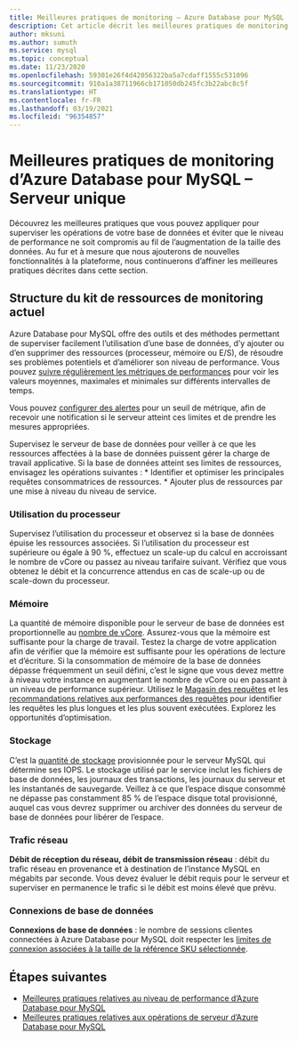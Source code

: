 ```yaml
---
title: Meilleures pratiques de monitoring – Azure Database pour MySQL
description: Cet article décrit les meilleures pratiques de monitoring d’une base de données Azure Database pour MySQL.
author: mksuni
ms.author: sumuth
ms.service: mysql
ms.topic: conceptual
ms.date: 11/23/2020
ms.openlocfilehash: 59301e26f4d42056322ba5a7cdaff1555c531096
ms.sourcegitcommit: 910a1a38711966cb171050db245fc3b22abc8c5f
ms.translationtype: HT
ms.contentlocale: fr-FR
ms.lasthandoff: 03/19/2021
ms.locfileid: "96354857"
---
```

# <a name="best-practices-for-monitoring-azure-database-for-mysql--single-server"></a>Meilleures pratiques de monitoring d’Azure Database pour MySQL – Serveur unique

Découvrez les meilleures pratiques que vous pouvez appliquer pour superviser les opérations de votre base de données et éviter que le niveau de performance ne soit compromis au fil de l’augmentation de la taille des données. Au fur et à mesure que nous ajouterons de nouvelles fonctionnalités à la plateforme, nous continuerons d’affiner les meilleures pratiques décrites dans cette section.

## <a name="layout-of-the-current-monitoring-toolkit"></a>Structure du kit de ressources de monitoring actuel

Azure Database pour MySQL offre des outils et des méthodes permettant de superviser facilement l’utilisation d’une base de données, d’y ajouter ou d’en supprimer des ressources (processeur, mémoire ou E/S), de résoudre ses problèmes potentiels et d’améliorer son niveau de performance. Vous pouvez [suivre régulièrement les métriques de performances](concepts-monitoring.md#metrics) pour voir les valeurs moyennes, maximales et minimales sur différents intervalles de temps.

Vous pouvez [configurer des alertes](howto-alert-on-metric.md#create-an-alert-rule-on-a-metric-from-the-azure-portal) pour un seuil de métrique, afin de recevoir une notification si le serveur atteint ces limites et de prendre les mesures appropriées.  

Supervisez le serveur de base de données pour veiller à ce que les ressources affectées à la base de données puissent gérer la charge de travail applicative. Si la base de données atteint ses limites de ressources, envisagez les opérations suivantes :
    * Identifier et optimiser les principales requêtes consommatrices de ressources. 
    * Ajouter plus de ressources par une mise à niveau du niveau de service.

### <a name="cpu-utilization"></a>Utilisation du processeur
Supervisez l’utilisation du processeur et observez si la base de données épuise les ressources associées. Si l’utilisation du processeur est supérieure ou égale à 90 %, effectuez un scale-up du calcul en accroissant le nombre de vCore ou passez au niveau tarifaire suivant.  Vérifiez que vous obtenez le débit et la concurrence attendus en cas de scale-up ou de scale-down du processeur. 

### <a name="memory"></a>Mémoire 
La quantité de mémoire disponible pour le serveur de base de données est proportionnelle au [nombre de vCore](concepts-pricing-tiers.md). Assurez-vous que la mémoire est suffisante pour la charge de travail. Testez la charge de votre application afin de vérifier que la mémoire est suffisante pour les opérations de lecture et d’écriture. Si la consommation de mémoire de la base de données dépasse fréquemment un seuil défini, c’est le signe que vous devez mettre à niveau votre instance en augmentant le nombre de vCore ou en passant à un niveau de performance supérieur. Utilisez le [Magasin des requêtes](concepts-query-store.md) et les [recommandations relatives aux performances des requêtes](concepts-performance-recommendations.md) pour identifier les requêtes les plus longues et les plus souvent exécutées. Explorez les opportunités d’optimisation. 

### <a name="storage"></a>Stockage 
C’est la [quantité de stockage](howto-create-manage-server-portal.md#scale-compute-and-storage) provisionnée pour le serveur MySQL qui détermine ses IOPS. Le stockage utilisé par le service inclut les fichiers de base de données, les journaux des transactions, les journaux du serveur et les instantanés de sauvegarde. Veillez à ce que l’espace disque consommé ne dépasse pas constamment 85 % de l’espace disque total provisionné, auquel cas vous devrez supprimer ou archiver des données du serveur de base de données pour libérer de l’espace. 

### <a name="network-traffic"></a>Trafic réseau 

**Débit de réception du réseau, débit de transmission réseau** : débit du trafic réseau en provenance et à destination de l’instance MySQL en mégabits par seconde. Vous devez évaluer le débit requis pour le serveur et superviser en permanence le trafic si le débit est moins élevé que prévu. 

### <a name="database-connections"></a>Connexions de base de données 
**Connexions de base de données** : le nombre de sessions clientes connectées à Azure Database pour MySQL doit respecter les [limites de connexion associées à la taille de la référence SKU sélectionnée](concepts-server-parameters.md#max_connections). 


## <a name="next-steps"></a>Étapes suivantes

- [Meilleures pratiques relatives au niveau de performance d’Azure Database pour MySQL](concept-performance-best-practices.md)
- [Meilleures pratiques relatives aux opérations de serveur d’Azure Database pour MySQL](concept-operation-excellence-best-practices.md)
